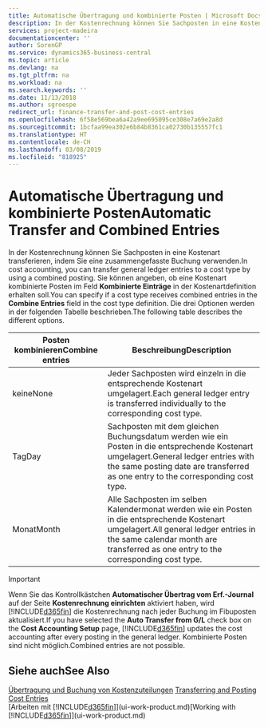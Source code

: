 ```yaml
---
title: Automatische Übertragung und kombinierte Posten | Microsoft Docs
description: In der Kostenrechnung können Sie Sachposten in eine Kostenart transferieren, indem Sie eine zusammengefasste Buchung verwenden. Sie können angeben, ob eine Kostenart kombinierte Posten im Feld **Kombinierte Einträge** in der Kostenartdefinition erhalten soll. Die drei Optionen werden in der folgenden Tabelle beschrieben.
services: project-madeira
documentationcenter: ''
author: SorenGP
ms.service: dynamics365-business-central
ms.topic: article
ms.devlang: na
ms.tgt_pltfrm: na
ms.workload: na
ms.search.keywords: ''
ms.date: 11/13/2018
ms.author: sgroespe
redirect_url: finance-transfer-and-post-cost-entries
ms.openlocfilehash: 6f58e569bea6a42a9ee695095ce308e7a69e2a8d
ms.sourcegitcommit: 1bcfaa99ea302e6b84b8361ca02730b135557fc1
ms.translationtype: HT
ms.contentlocale: de-CH
ms.lasthandoff: 03/08/2019
ms.locfileid: "818925"
---
```

# <a name="automatic-transfer-and-combined-entries"></a><span data-ttu-id="9bb9d-105">Automatische Übertragung und kombinierte Posten</span><span class="sxs-lookup"><span data-stu-id="9bb9d-105">Automatic Transfer and Combined Entries</span></span>
<span data-ttu-id="9bb9d-106">In der Kostenrechnung können Sie Sachposten in eine Kostenart transferieren, indem Sie eine zusammengefasste Buchung verwenden.</span><span class="sxs-lookup"><span data-stu-id="9bb9d-106">In cost accounting, you can transfer general ledger entries to a cost type by using a combined posting.</span></span> <span data-ttu-id="9bb9d-107">Sie können angeben, ob eine Kostenart kombinierte Posten im Feld **Kombinierte Einträge** in der Kostenartdefinition erhalten soll.</span><span class="sxs-lookup"><span data-stu-id="9bb9d-107">You can specify if a cost type receives combined entries in the **Combine Entries** field in the cost type definition.</span></span> <span data-ttu-id="9bb9d-108">Die drei Optionen werden in der folgenden Tabelle beschrieben.</span><span class="sxs-lookup"><span data-stu-id="9bb9d-108">The following table describes the different options.</span></span>  

|<span data-ttu-id="9bb9d-109">Posten kombinieren</span><span class="sxs-lookup"><span data-stu-id="9bb9d-109">Combine entries</span></span>|<span data-ttu-id="9bb9d-110">Beschreibung</span><span class="sxs-lookup"><span data-stu-id="9bb9d-110">Description</span></span>|  
|---------------------|-----------------|  
|<span data-ttu-id="9bb9d-111">keine</span><span class="sxs-lookup"><span data-stu-id="9bb9d-111">None</span></span>|<span data-ttu-id="9bb9d-112">Jeder Sachposten wird einzeln in die entsprechende Kostenart umgelagert.</span><span class="sxs-lookup"><span data-stu-id="9bb9d-112">Each general ledger entry is transferred individually to the corresponding cost type.</span></span>|  
|<span data-ttu-id="9bb9d-113">Tag</span><span class="sxs-lookup"><span data-stu-id="9bb9d-113">Day</span></span>|<span data-ttu-id="9bb9d-114">Sachposten mit dem gleichen Buchungsdatum werden wie ein Posten in die entsprechende Kostenart umgelagert.</span><span class="sxs-lookup"><span data-stu-id="9bb9d-114">General ledger entries with the same posting date are transferred as one entry to the corresponding cost type.</span></span>|  
|<span data-ttu-id="9bb9d-115">Monat</span><span class="sxs-lookup"><span data-stu-id="9bb9d-115">Month</span></span>|<span data-ttu-id="9bb9d-116">Alle Sachposten im selben Kalendermonat werden wie ein Posten in die entsprechende Kostenart umgelagert.</span><span class="sxs-lookup"><span data-stu-id="9bb9d-116">All general ledger entries in the same calendar month are transferred as one entry to the corresponding cost type.</span></span>|  

> [!IMPORTANT]  
>  <span data-ttu-id="9bb9d-117">Wenn Sie das Kontrollkästchen **Automatischer Übertrag vom Erf.-Journal** auf der Seite **Kostenrechnung einrichten** aktiviert haben, wird [!INCLUDE[d365fin](includes/d365fin_md.md)] die Kostenrechnung nach jeder Buchung im Fibuposten aktualisiert.</span><span class="sxs-lookup"><span data-stu-id="9bb9d-117">If you have selected the **Auto Transfer from G/L** check box on the **Cost Accounting Setup** page, [!INCLUDE[d365fin](includes/d365fin_md.md)] updates the cost accounting after every posting in the general ledger.</span></span> <span data-ttu-id="9bb9d-118">Kombinierte Posten sind nicht möglich.</span><span class="sxs-lookup"><span data-stu-id="9bb9d-118">Combined entries are not possible.</span></span>  

## <a name="see-also"></a><span data-ttu-id="9bb9d-119">Siehe auch</span><span class="sxs-lookup"><span data-stu-id="9bb9d-119">See Also</span></span>  
 <span data-ttu-id="9bb9d-120">[Übertragung und Buchung von Kostenzuteilungen](finance-transfer-and-post-cost-entries.md) </span><span class="sxs-lookup"><span data-stu-id="9bb9d-120">[Transferring and Posting Cost Entries](finance-transfer-and-post-cost-entries.md) </span></span>  
 <span data-ttu-id="9bb9d-121">[Arbeiten mit [!INCLUDE[d365fin](includes/d365fin_md.md)]](ui-work-product.md)</span><span class="sxs-lookup"><span data-stu-id="9bb9d-121">[Working with [!INCLUDE[d365fin](includes/d365fin_md.md)]](ui-work-product.md)</span></span>
